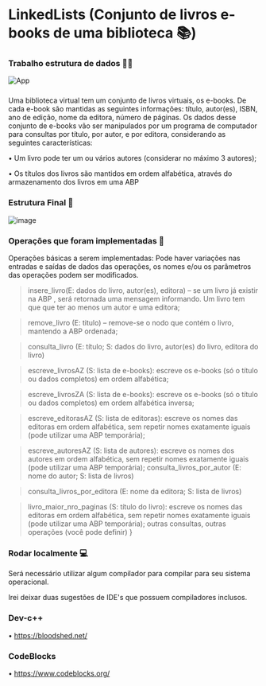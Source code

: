# LinkedLists (Conjunto de livros e-books de uma biblioteca 📚)
### Trabalho estrutura de dados 👨‍🚀

![App](https://github.com/MauricioAndreolla/LinkedLists/assets/44854911/9f5c234f-3199-471d-97f0-e6c154295057)
### 
Uma biblioteca virtual tem um conjunto de livros virtuais, os e-books. De cada e-book
são mantidas as seguintes informações: título, autor(es), ISBN, ano de edição, nome da
editora, número de páginas. Os dados desse conjunto de e-books vão ser manipulados por
um programa de computador para consultas por título, por autor, e por editora, considerando as
seguintes características:

• Um livro pode ter um ou vários autores (considerar no máximo 3 autores);

• Os títulos dos livros são mantidos em ordem alfabética, através do
armazenamento dos livros em uma ABP

### Estrutura Final 🙌

![image](https://github.com/MauricioAndreolla/LinkedLists/assets/44854911/8ed9ace6-75c5-43d2-9bef-640fc7aeb1bf)


### Operações que foram implementadas 🎯

Operações básicas a serem implementadas:
Pode haver variações nas entradas e saídas de dados das operações, os nomes e/ou os
parâmetros das operações podem ser modificados.

> insere_livro(E: dados do livro, autor(es), editora) – se um livro já existir na ABP , será
retornada uma mensagem informando. Um livro tem que que ter ao menos um autor e uma
editora;

> remove_livro (E: titulo) – remove-se o nodo que contém o livro, mantendo a ABP
ordenada;

> consulta_livro (E: título; S: dados do livro, autor(es) do livro, editora do livro)

> escreve_livrosAZ (S: lista de e-books): escreve os e-books (só o título ou dados
completos) em ordem alfabética;

> escreve_livrosZA (S: lista de e-books): escreve os e-books (só o título ou dados
completos) em ordem alfabética inversa;

> escreve_editorasAZ (S: lista de editoras): escreve os nomes das editoras em ordem
alfabética, sem repetir nomes exatamente iguais (pode utilizar uma ABP temporária);

> escreve_autoresAZ (S: lista de autores): escreve os nomes dos autores em ordem alfabética, sem repetir nomes exatamente iguais (pode utilizar uma ABP temporária);
> consulta_livros_por_autor (E: nome do autor; S: lista de livros)

> consulta_livros_por_editora (E: nome da editora; S: lista de livros)

> livro_maior_nro_paginas (S: título do livro): escreve os nomes das editoras em ordem
alfabética, sem repetir nomes exatamente iguais (pode utilizar uma ABP temporária);
outras consultas, outras operações (você pode definir)
}

### Rodar localmente 💻

Será necessário utilizar algum compilador para compilar para seu sistema operacional.

Irei deixar duas sugestões de IDE's que possuem compiladores inclusos.

### Dev-c++
• https://bloodshed.net/
### CodeBlocks
• https://www.codeblocks.org/
